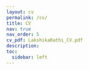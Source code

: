 ```yaml
---
layout: cv
permalink: /cv/
title: CV
nav: true
nav_order: 5
cv_pdf: LakshikaRathi_CV.pdf
description:
toc:
  sidebar: left
---
```


